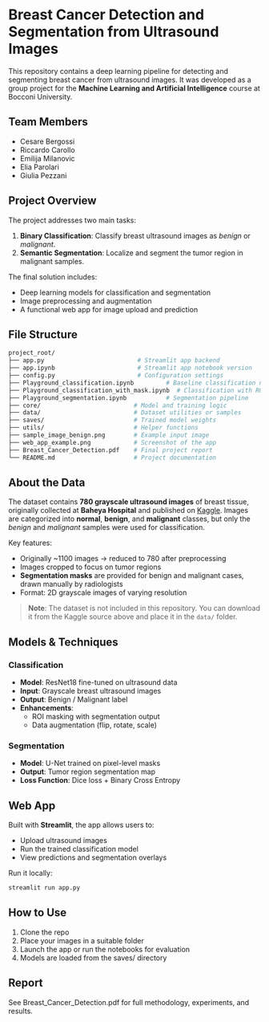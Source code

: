 # Breast Cancer Detection and Segmentation from Ultrasound Images

This repository contains a deep learning pipeline for detecting and segmenting breast cancer from ultrasound images. It was developed as a group project for the **Machine Learning and Artificial Intelligence** course at Bocconi University.

## Team Members

- Cesare Bergossi  
- Riccardo Carollo
- Emilija Milanovic
- Elia Parolari
- Giulia Pezzani

## Project Overview

The project addresses two main tasks:

1. **Binary Classification**: Classify breast ultrasound images as *benign* or *malignant*.  
2. **Semantic Segmentation**: Localize and segment the tumor region in malignant samples.

The final solution includes:
- Deep learning models for classification and segmentation
- Image preprocessing and augmentation
- A functional web app for image upload and prediction

## File Structure
```bash
project_root/
├── app.py                          # Streamlit app backend
├── app.ipynb                       # Streamlit app notebook version
├── config.py                       # Configuration settings
├── Playground_classification.ipynb         # Baseline classification notebook
├── Playground_classification_with_mask.ipynb  # Classification with ROI masks
├── Playground_segmentation.ipynb           # Segmentation pipeline
├── core/                          # Model and training logic
├── data/                          # Dataset utilities or samples
├── saves/                         # Trained model weights
├── utils/                         # Helper functions
├── sample_image_benign.png        # Example input image
├── web_app_example.png            # Screenshot of the app
├── Breast_Cancer_Detection.pdf    # Final project report
└── README.md                      # Project documentation
```

## About the Data

The dataset contains **780 grayscale ultrasound images** of breast tissue, originally collected at **Baheya Hospital** and published on [Kaggle](https://www.kaggle.com/datasets/aryashah2k/breast-ultrasound-images-dataset). Images are categorized into **normal**, **benign**, and **malignant** classes, but only the *benign* and *malignant* samples were used for classification.

Key features:
- Originally ~1100 images → reduced to 780 after preprocessing
- Images cropped to focus on tumor regions
- **Segmentation masks** are provided for benign and malignant cases, drawn manually by radiologists
- Format: 2D grayscale images of varying resolution

> **Note**: The dataset is not included in this repository. You can download it from the Kaggle source above and place it in the `data/` folder.

## Models & Techniques

### Classification
- **Model**: ResNet18 fine-tuned on ultrasound data
- **Input**: Grayscale breast ultrasound images
- **Output**: Benign / Malignant label
- **Enhancements**:
  - ROI masking with segmentation output
  - Data augmentation (flip, rotate, scale)

### Segmentation
- **Model**: U-Net trained on pixel-level masks
- **Output**: Tumor region segmentation map
- **Loss Function**: Dice loss + Binary Cross Entropy

## Web App

Built with **Streamlit**, the app allows users to:
- Upload ultrasound images  
- Run the trained classification model  
- View predictions and segmentation overlays

Run it locally:
```bash
streamlit run app.py
```

## How to Use
1.	Clone the repo
2.	Place your images in a suitable folder
3.	Launch the app or run the notebooks for evaluation
4.	Models are loaded from the saves/ directory


## Report
See Breast_Cancer_Detection.pdf for full methodology, experiments, and results.
